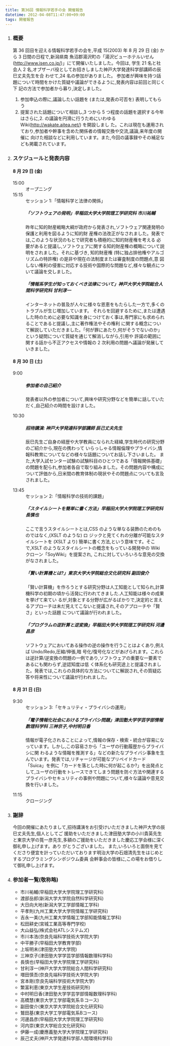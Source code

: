 ```yaml
---
title: 第36回 情報科学若手の会 開催報告
datetime: 2012-04-08T11:47:00+09:00
tags: 開催報告
---
```


<div class="entry_body">

1.  ### 概要

    第 36 回目を迎える情報科学若手の会を,平成 15(2003) 年 8 月 29 日 (金) から 3 日間の日程で,新潟県南 魚沼郡湯沢町の「湯沢ビューホテルいせん (http://www.isen.co.jp/)」にて開催いたしました。今回は, 学生 21 名と社会人 2 名,オブザーバ役としてお招きしました神戸大学発達科学部講師の辰巳丈夫先生を合 わせて,24 名の参加がありました。 参加者が興味を持つ話題について時間をかけた質疑や議論ができるように,発表内容は前回と同じく下 記の方法で参加者から募り,決定しました。

    1.  参加申込の際に,議論したい話題を (または,発表の可否を) 表明してもらう
    2.  提案された話題について相談し,3 つから 5 つ程度の話題を選択する今年はさらに,2\. の議論を円滑に行うためにいわゆる Wiki(http://wakate.aitea.net/) を開設しまし た。これは現在も運用されており,参加者や幹事を含めた関係者の情報交換や交流,議論,来年度の開催に 向けた相談などに利用しています。また,今回の議事録やその補足なども掲載されています。
2.  ### スケジュールと発表内容

    #### 8 月 29 日 (金)

    <dl>

    <dt>15:00</dt>

    <dd>オープニング</dd>

    <dt>15:15</dt>

    <dd>セッション 1:「情報科学と法律の関係」

    ##### 「ソフトウェアの発明」早稲田大学大学院理工学研究科 市川祐輔

    昨年に知的財産戦略大綱が政府から発表され,ソフトウェア関連発明の保護と利用を図るように知的財 産権の法改正がなされました。発表では,このような状況のもとで研究者も積極的に知的財産権を考える 必要があると提議し,ソフトウェアに関する知的財産権の概略について説明をされました。それに基づき, 知的財産権 (特に独占排他権やアルゴリズムの特許権) の是非や現在の法制度または審査制度の問題点,意 図しない権利の侵害に対応する技術や国際的な問題など,様々な観点について議論を交しました。

    ##### 「情報系学生が知っておくべき法律について」神戸大学大学院総合人間科学研究科 甘利淳一

    インターネットの普及が人々に様々な恩恵をもたらした一方で,多くのトラブルが生じ増加しています。 それらを回避するために,または遭遇した時のために必要な知識を身につけておく事は,専門家にも求められることであると提議し,主に著作権法やその権利 に関する概念について解説していただきました。「何が罪にあたり,何がそうでないのか」という疑問について質疑を通じて解消しながら,引用や 許諾の範囲に 関する話から不正アクセスや情報の 2 次利用の問題へ議論が発展していきました。</dd>

    </dl>

    #### 8 月 30 日 (土)

    <dl>

    <dt>9:00</dt>

    <dd>

    ##### 参加者の自己紹介

    発表者以外の参加者について,興味や研究分野などを簡単に話していただく,自己紹介の時間を設けました。

    </dd>

    <dt>10:30</dt>

    <dd>

    ##### 招待講演: 神戸大学発達科学部講師 辰己丈夫先生

    辰巳先生ご自身の経歴や大学教員になられた経緯,学生時代の研究分野のご紹介から,現在の携わって いらっしゃる情報倫理やプライバシ,情報科教育についてなどの様々な話題についてお話し下さいました。 また,大学入試センター試験の試験科目のひとつである「情報関係基礎」の問題を配られ,参加者各自で取り組みました。その問題内容や構成について評価から,日米間の教育体制の現状やその問題点についても言及されました。</dd>

    <dt>13:45</dt>

    <dd>セッション 2:「情報科学の技術的課題」

    ##### 「スタイルシートを簡単に書く方法」早稲田大学大学院理工学研究科 長慎也

    ここで言うスタイルシートとは,CSS のような単なる装飾のためのものではなく,(XSLT のような) ロ ジックと見てくれの分離が可能なスタイルシートを (XSLT より) 簡単に書く方法,という意味です。そこで,XSLT のようなスタイルシートの概念をもっている開発中の Wiki クローン「SoyWiki」を提案され, これに対していろいろな意見の交換がなされました。

    ##### 「賢い計算機とは?」東京大学大学院総合文化研究科 副田俊介

    「賢い計算機」を作ろうとする研究分野は人工知能として知られ,計算機科学の初期の頃から活発に行われてきました.人工知能は様々の成果を挙げて来てい るが,対象とする分野が広がるばかりで,決定的と言えるアプローチは未だ見えてこないと提議され,そのアプローチや「賢さ」といった話題 について議論が行われました。

    ##### 「プログラムの逆計算と逆変換」早稲田大学大学院理工学研究科 河邊昌彦

    ソフトウェアにおいてある操作の逆の操作を行うことはよくあり,例えば Undo/Redo,圧縮/伸張,暗 号化/復号化などがあげられます。これらは逆計算/逆変換の問題の一例であり,ソフトウェアの重要な一要素であるにも関わらず,逆認知度は低 く体系化も研究途上と提議されました。発表では,これらの具体的な方法についてに解説され,その質疑応答や将来性について議論が行われました。</dd>

    </dl>

    #### 8 月 31 日 (日)

    <dl>

    <dt>9:30</dt>

    <dd>セッション 3:「セキュリティ・プライバシの運用」

    ##### 「電子情報化社会におけるプライバシ問題」津田塾大学学芸学部情報数理科学科 三神京子,中村明日香

    情報が電子化されることによって,情報の保存・検索・統合が容易になっています。しかし,この容易さから「ユーザの行動履歴からプライバシに関 わるような情報を推測する」などの新たなプライバシ事象を生んでいます。発表では,リチャージが可能なプリペイドカード 「Suica」を例に「カードを落とした時に何が起こるか?」を出発点として,ユーザの行動をトレースできてしまう問題を防ぐ方法や関連する プライバシやセキュリティの事例や問題について,様々な議論や意見交換を行いました。</dd>

    <dt>11:15</dt>

    <dd>クロージング</dd>

    </dl>

3.  ### 謝辞

    今回の開催にあたりまして,招待講演をお引受けいただきました神戸大学の辰巳丈夫先生,個人としてご 援助をいただきました津田塾大学の小川貴英先生と東京大学の筧一彦先生,多額のご援助をいただきました慶応工学会様に深く御礼申し上げます。あり がとうございました。 また,いろいろと面倒を見てくださり便宜を計っていただいております明治大学の石畑清先生をはじめとするプログラミングシンポジウム委員 会幹事会の皆様に,この場をお借りして御礼申し上げます。

4.  ### 参加者一覧(敬称略)

    *   市川祐輔(早稲田大学大学院理工学研究科)
    *   渡部岳郎(新潟大学大学院自然科学研究科)
    *   大日向大地(新潟大学工学部情報工学科)
    *   平孝則(九州工業大学大学院情報工学研究科)
    *   吉永一美(九州工業大学情報工学部知能情報工学科)
    *   松田耕史(宮城工業高等専門学校)
    *   大山益弘(株式会社ATLシステムズ)
    *   市川本浩(奈良先端科学技術大学院大学)
    *   中平勝子(早稲田大学教育学部)
    *   上坂明未(津田塾大学大学院)
    *   三神京子(津田塾大学学芸学部情報数理科学科)
    *   長慎也(早稲田大学大学院理工学研究科)
    *   甘利淳一(神戸大学大学院総合人間科学研究科)
    *   増田慎吾(奈良先端科学技術大学院大学)
    *   宮本剛(奈良先端科学技術大学院大学)
    *   繁富利恵(東京大学生産技術研究所)
    *   中村明日香(津田塾大学学芸学部情報数理科学科)
    *   高橋慧(東京大学工学部電気系Ｂコース)
    *   副田俊介(東京大学大学院総合文化研究科)
    *   鷲田基(東京大学工学部電気系Bコース)
    *   河邊昌彦(早稲田大学大学院理工学研究科)
    *   河内崇(東京大学総合文化研究科)
    *   伊藤一成(慶應義塾大学大学院理工学研究科)
    *   辰己丈夫(神戸大学発達科学部人間環境科学科)

</div>